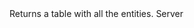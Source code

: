 <function name="GetEntities" parent="EntityList" type="classfunc">
	<description>
		Returns a table with all the entities.
		<added version="0.7"></added>
	</description>
	<realm>Server</realm>
	<rets>
		<ret name="entities" type="table"></ret>
	</rets>
</function>